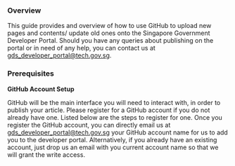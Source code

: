 ### Overview

This guide provides and overview of how to use GitHub to upload new pages and contents/ update old ones onto the Singapore Government Developer Portal.
Should you have any queries about publishing on the portal or in need of any help, you can contact us at <gds_developer_portal@tech.gov.sg>.
  
### Prerequisites

**GitHub Account Setup**

GitHub will be the main interface you will need to interact with, in order to publish your article. Please register for a GitHub account if you 
do not already have one. Listed below are the steps to register for one. Once you register the GitHub account, you can directly email us at
<gds_developer_portal@tech.gov.sg> your GitHub account name for us to add you to the developer portal. Alternatively, if you already have an existing account,
just drop us an email with you current account name so that we will grant the write access.


